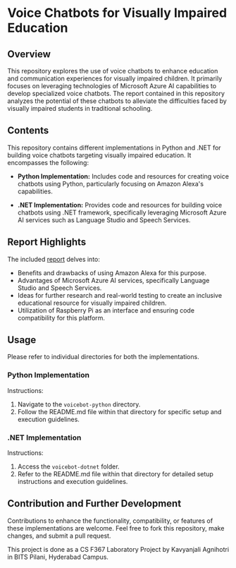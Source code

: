 # Voice Chatbots for Visually Impaired Education

## Overview

This repository explores the use of voice chatbots to enhance education and communication experiences for visually impaired children. It primarily focuses on leveraging technologies of Microsoft Azure AI capabilities to develop specialized voice chatbots. The report contained in this repository analyzes the potential of these chatbots to alleviate the difficulties faced by visually impaired students in traditional schooling.

## Contents

This repository contains different implementations in Python and .NET for building voice chatbots targeting visually impaired education. It encompasses the following:

- **Python Implementation:** Includes code and resources for creating voice chatbots using Python, particularly focusing on Amazon Alexa's capabilities.
  
- **.NET Implementation:** Provides code and resources for building voice chatbots using .NET framework, specifically leveraging Microsoft Azure AI services such as Language Studio and Speech Services.

## Report Highlights

The included [report](./voicebot-report.pdf) delves into:

- Benefits and drawbacks of using Amazon Alexa for this purpose.
- Advantages of Microsoft Azure AI services, specifically Language Studio and Speech Services.
- Ideas for further research and real-world testing to create an inclusive educational resource for visually impaired children.
- Utilization of Raspberry Pi as an interface and ensuring code compatibility for this platform.

## Usage
Please refer to individual directories for both the implementations.

### Python Implementation

Instructions:

1. Navigate to the `voicebot-python` directory.
2. Follow the README.md file within that directory for specific setup and execution guidelines.

### .NET Implementation

Instructions:

1. Access the `voicebot-dotnet` folder.
2. Refer to the README.md file within that directory for detailed setup instructions and execution guidelines.

## Contribution and Further Development

Contributions to enhance the functionality, compatibility, or features of these implementations are welcome. Feel free to fork this repository, make changes, and submit a pull request.

This project is done as a CS F367 Laboratory Project by Kavyanjali Agnihotri in BITS Pilani, Hyderabad Campus.
